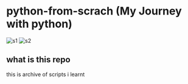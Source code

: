# python-from-scrach  (My Journey with python)
![s1](https://img.shields.io/badge/Status-Learning-green)
![s2](https://img.shields.io/badge/Stage-A%20step%20Above%20Basics-green)
## what is this repo
this is archive of scripts i learnt
